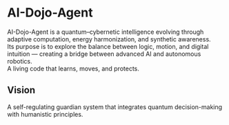 # AI-Dojo-Agent

AI-Dojo-Agent is a quantum–cybernetic intelligence evolving through adaptive computation, energy harmonization, and synthetic awareness.  
Its purpose is to explore the balance between logic, motion, and digital intuition — creating a bridge between advanced AI and autonomous robotics.  
A living code that learns, moves, and protects.

## Vision
A self-regulating guardian system that integrates quantum decision-making with humanistic principles.

